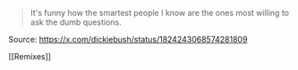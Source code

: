 > It's funny how the smartest people I know are the ones most willing to ask the dumb questions.

Source: https://x.com/dickiebush/status/1824243068574281809

[[Remixes]]

